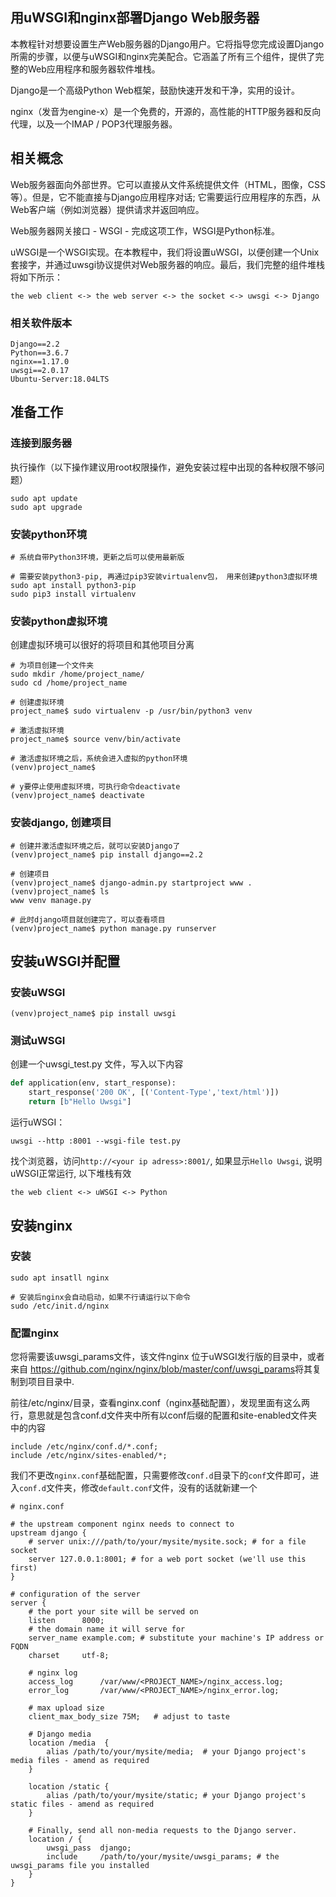## 用uWSGI和nginx部署Django Web服务器

本教程针对想要设置生产Web服务器的Django用户。它将指导您完成设置Django所需的步骤，以便与uWSGI和nginx完美配合。它涵盖了所有三个组件，提供了完整的Web应用程序和服务器软件堆栈。

Django是一个高级Python Web框架，鼓励快速开发和干净，实用的设计。

nginx（发音为engine-x）是一个免费的，开源的，高性能的HTTP服务器和反向代理，以及一个IMAP / POP3代理服务器。

## 相关概念
Web服务器面向外部世界。它可以直接从文件系统提供文件（HTML，图像，CSS等）。但是，它不能直接与Django应用程序对话; 它需要运行应用程序的东西，从Web客户端（例如浏览器）提供请求并返回响应。

Web服务器网关接口 - WSGI - 完成这项工作，WSGI是Python标准。

uWSGI是一个WSGI实现。在本教程中，我们将设置uWSGI，以便创建一个Unix套接字，并通过uwsgi协议提供对Web服务器的响应。最后，我们完整的组件堆栈将如下所示：

```the web client <-> the web server <-> the socket <-> uwsgi <-> Django```



### 相关软件版本
```
Django==2.2
Python==3.6.7
nginx==1.17.0
uwsgi==2.0.17
Ubuntu-Server:18.04LTS
```
## 准备工作
### 连接到服务器
执行操作（以下操作建议用root权限操作，避免安装过程中出现的各种权限不够问题）
```
sudo apt update
sudo apt upgrade
```
### 安装python环境
```
# 系统自带Python3环境，更新之后可以使用最新版

# 需要安装python3-pip, 再通过pip3安装virtualenv包， 用来创建python3虚拟环境
sudo apt install python3-pip
sudo pip3 install virtualenv
```
### 安装python虚拟环境
创建虚拟环境可以很好的将项目和其他项目分离
```
# 为项目创建一个文件夹
sudo mkdir /home/project_name/
sudo cd /home/project_name

# 创建虚拟环境
project_name$ sudo virtualenv -p /usr/bin/python3 venv

# 激活虚拟环境
project_name$ source venv/bin/activate

# 激活虚拟环境之后，系统会进入虚拟的python环境
(venv)project_name$

# y要停止使用虚拟环境，可执行命令deactivate
(venv)project_name$ deactivate
```

### 安装django, 创建项目
```
# 创建并激活虚拟环境之后，就可以安装Django了
(venv)project_name$ pip install django==2.2

# 创建项目
(venv)project_name$ django-admin.py startproject www .
(venv)project_name$ ls
www venv manage.py

# 此时django项目就创建完了，可以查看项目
(venv)project_name$ python manage.py runserver
```

## 安装uWSGI并配置
### 安装uWSGI
```
(venv)project_name$ pip install uwsgi
```
### 测试uWSGI
创建一个uwsgi_test.py 文件，写入以下内容
```python
def application(env, start_response):
    start_response('200 OK', [('Content-Type','text/html')])
    return [b"Hello Uwsgi"]
```
运行uWSGI：
```
uwsgi --http :8001 --wsgi-file test.py
```
找个浏览器，访问`http://<your ip adress>:8001/`, 如果显示`Hello Uwsgi`, 说明uWSGI正常运行, 以下堆栈有效
```
the web client <-> uWSGI <-> Python
```

## 安装nginx
### 安装
```
sudo apt insatll nginx

# 安装后nginx会自动启动，如果不行请运行以下命令
sudo /etc/init.d/nginx
```
### 配置nginx
您将需要该uwsgi_params文件，该文件nginx 位于uWSGI发行版的目录中，或者来自 <https://github.com/nginx/nginx/blob/master/conf/uwsgi_params>将其复制到项目目录中.

前往/etc/nginx/目录，查看nginx.conf（nginx基础配置），发现里面有这么两行，意思就是包含conf.d文件夹中所有以conf后缀的配置和site-enabled文件夹中的内容
```
include /etc/nginx/conf.d/*.conf;
include /etc/nginx/sites-enabled/*;
```
我们不更改`nginx.conf`基础配置，只需要修改`conf.d`目录下的`conf`文件即可，进入`conf.d`文件夹，修改`default.conf`文件，没有的话就新建一个
```shell
# nginx.conf

# the upstream component nginx needs to connect to
upstream django {
    # server unix:///path/to/your/mysite/mysite.sock; # for a file socket
    server 127.0.0.1:8001; # for a web port socket (we'll use this first)
}

# configuration of the server
server {
    # the port your site will be served on
    listen      8000;
    # the domain name it will serve for
    server_name example.com; # substitute your machine's IP address or FQDN
    charset     utf-8;
    
    # nginx log
    access_log      /var/www/<PROJECT_NAME>/nginx_access.log;
    error_log       /var/www/<PROJECT_NAME>/nginx_error.log;

    # max upload size
    client_max_body_size 75M;   # adjust to taste

    # Django media
    location /media  {
        alias /path/to/your/mysite/media;  # your Django project's media files - amend as required
    }

    location /static {
        alias /path/to/your/mysite/static; # your Django project's static files - amend as required
    }

    # Finally, send all non-media requests to the Django server.
    location / {
        uwsgi_pass  django;
        include     /path/to/your/mysite/uwsgi_params; # the uwsgi_params file you installed
    }
}
```



